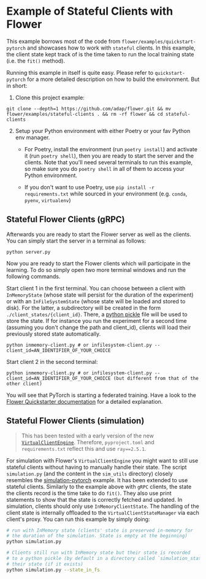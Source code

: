 # Example of Stateful Clients with Flower

This example borrows most of the code from `flower/examples/quickstart-pytorch` and showcases how to work with `stateful` clients. In this example, the client state kept track of is the time taken to run the local training state (i.e. the `fit()` method).


Running this example in itself is quite easy. Please refer to `quickstart-pytorch` for a more detailed description on how to build the environment. But in short:

1. Clone this project example:

```shell
git clone --depth=1 https://github.com/adap/flower.git && mv flower/examples/stateful-clients . && rm -rf flower && cd stateful-clients
```

2. Setup your Python environment with either Poetry or your fav Python env manager. 

    * For Poetry, install the environment (run `poetry install`) and activate it (run `poetry shell`), then you are ready to start the server and the clients. Note that you'll need several terminals to run this example, so make sure you do `poetry shell` in all of them to access your Python environment. 

    * If you don't want to use Poetry, use `pip install -r requirements.txt` while sourced in your environment (e.g. `conda`, `pyenv`, `virtualenv`)


## Stateful Flower Clients (gRPC)

Afterwards you are ready to start the Flower server as well as the clients. You can simply start the server in a terminal as follows:

```shell
python server.py
```

Now you are ready to start the Flower clients which will participate in the learning. To do so simply open two more terminal windows and run the following commands.

Start client 1 in the first terminal. You can choose between a client with `InMemoryState` (whose state will persist for the duration of the experiment) or with an `InFileSystemState` (whose state will be loaded and stored to disk). For the latter, a subdirectory will be created in the form `./client_states/{client_id}`. There, a [python pickle](https://www.digitalocean.com/community/tutorials/python-pickle-example) file will be used to store the state. If for instance you run the experiment for a second time (assuming you don't change the path and client_id), clients will load their previously stored state automatically.  

```shell
python inmemory-client.py # or infilesystem-client.py --client_id=AN_IDENTIFIER_OF_YOUR_CHOICE
```

Start client 2 in the second terminal:

```shell
python inmemory-client.py # or infilesystem-client.py --client_id=AN_IDENTIFIER_OF_YOUR_CHOICE (but different from that of the other client)
```

You will see that PyTorch is starting a federated training. Have a look to the [Flower Quickstarter documentation](https://flower.dev/docs/quickstart-pytorch.html) for a detailed explanation.


## Stateful Flower Clients (simulation)

> This has been tested with a early version of the new [`VirtualClientEngine`](https://github.com/adap/flower/pull/1969). Therefore, `pyproject.toml` and `requirements.txt` reflect this and use `ray==2.5.1`.

For simulation with Flower's `VirtualClientEngine` you might want to still use stateful clients without having to manually handle their state. The script `simulation.py` (and the content in the `sim_utils` directory) closely resembles the [simulation-pytorch]() example. It has been extended to use stateful clients. Similarly to the example above with `gRPC` clients, the state the clients record is the time take to do `fit()`. They also use print statements to show that the state is correctly fetched and updated. In simulation, clients should only use `InMemoryClientState`. The handling of the client state is internally offloaded to the `VirtualClientStateManager` via each client's proxy. You can run this example by simply doing:

```bash
# run with InMemory state (clients' state is preserved in-memory for
# the duration of the simulation. State is empty at the beginning)
python simulation.py

# Clients still run with InMemory state but their state is recorded
# to a python pickle (by default in a directory called `simulation_state_FS`). At initialisation, clients will read from disk
# their state (if it exists)
python simulation.py --state_in_fs
```
